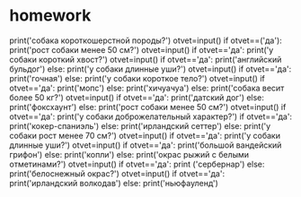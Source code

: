 # homework
print('собака короткошерстной породы?')
otvet=input()
if otvet==('да'):
    print('рост собаки менее 50 см?')
    otvet=input()
    if otvet=='да':
        print('у собаки короткий хвост?')
        otvet=input()
        if otvet=='да':
            print('английский бульдог')
        else:
            print('у собаки длинные уши?')
            otvet=input()
            if otvet=='да':
                print('гочная')
            else:
                print('у собаки короткое тело?')
                otvet=input()
                if otvet=='да':
                    print('мопс')
                else:
                    print('хичуачуа')
    else:
        print('собака весит более 50 кг?')
        otvet=input()
        if otvet=='да':
            print('датский дог')
        else:
            print('фоксхаунт')
else:
    print('рост собаки менее 50 см?')
    otvet=input()
    if otvet=='да':
        print('у собаки доброжелательный характер?')
        if otvet=='да':
            print('кокер-спаниэль')
        else:
            print('ирландский сеттер')
    else:
        print('у собаки рост менее 70 см?')
        otvet=input()
        if otvet=='да':
            print('у собаки длинные уши?')
            otvet=input()
            if otvet=='да':
                print('большой вандейский грифон')
            else:
                print('копли')
        else:
            print('окрас рыжий с белыми отметинами?')
            otvet=input()
            if otvet=='да':
                print ('сербернар')
            else:
                print('белоснежный окрас?')
                otvet=input()
                if otvet=='да':
                    print('ирландский волкодав')
                else:
                    print('ньюфауленд')
